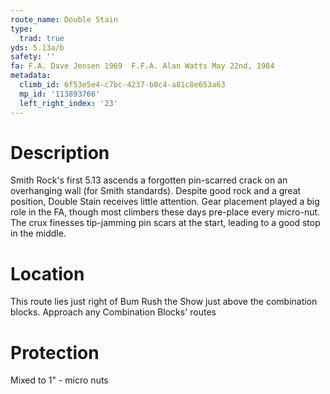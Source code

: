 ```yaml
---
route_name: Double Stain
type:
  trad: true
yds: 5.13a/b
safety: ''
fa: F.A. Dave Jensen 1969  F.F.A. Alan Watts May 22nd, 1984
metadata:
  climb_id: 6f53e5e4-c7bc-4237-b0c4-a81c8e653a63
  mp_id: '113893766'
  left_right_index: '23'
---
```

# Description
Smith Rock's first 5.13 ascends a forgotten pin-scarred crack on an overhanging wall (for Smith standards). Despite good rock and a great position, Double Stain receives little attention. Gear placement played a big role in the FA, though most climbers these days pre-place every micro-nut. The crux finesses tip-jamming pin scars at the start, leading to a good stop in the middle.

# Location
This route lies just right of Bum Rush the Show just above the combination blocks. Approach any Combination Blocks' routes

# Protection
Mixed to 1" - micro nuts
